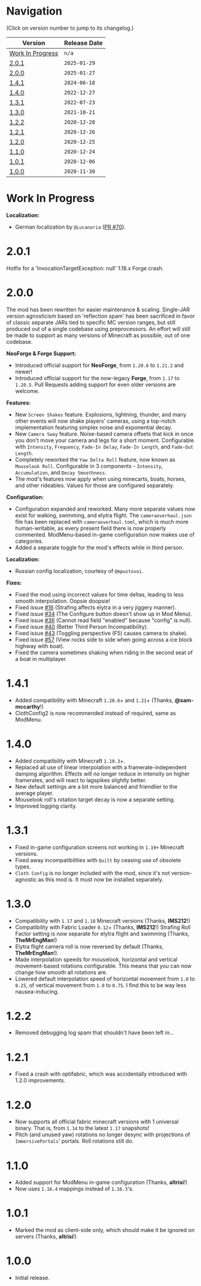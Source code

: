 # Navigation
(Click on version number to jump to its changelog.)

| Version                               | Release Date |
|---------------------------------------|--------------|
| [Work In Progress](#work-in-progress) | `n/a`        |
| [2.0.1](#201)                         | `2025-01-29` |
| [2.0.0](#200)                         | `2025-01-27` |
| [1.4.1](#141)                         | `2024-06-18` |
| [1.4.0](#140)                         | `2022-12-27` |
| [1.3.1](#131)                         | `2022-07-23` |
| [1.3.0](#130)                         | `2021-10-21` |
| [1.2.2](#122)                         | `2020-12-28` |
| [1.2.1](#121)                         | `2020-12-26` |
| [1.2.0](#120)                         | `2020-12-25` |
| [1.1.0](#110)                         | `2020-12-24` |
| [1.0.1](#101)                         | `2020-12-06` |
| [1.0.0](#100)                         | `2020-11-30` |

# Work In Progress

**Localization:**
- German localization by `@Lucanoria` ([PR #70](<https://github.com/Mirsario/Minecraft-CameraOverhaul/pull/70>)).

# 2.0.1
Hotfix for a 'InvocationTargetException: null' 1.18.x Forge crash.

# 2.0.0
The mod has been rewritten for easier maintenance & scaling. Single-JAR version agnosticism based on 'reflection spam' has been sacrificed in favor of classic separate JARs tied to specific MC version ranges, but still produced out of a single codebase using preprocessors. An effort will still be made to support as many versions of Minecraft as possible, out of one codebase.

**NeoForge & Forge Support:**
- Introduced official support for **NeoForge**, from `1.20.6` to `1.21.2` and newer!
- Introduced official support for the now-legacy **Forge**, from `1.17` to `1.20.5`. Pull Requests adding support for even older versions are welcome.

**Features:**
- New `Screen Shakes` feature. Explosions, lightning, thunder, and many other events will now shake players' cameras, using a top-notch implementation featuring simplex noise and exponential decay.
- New `Camera Sway` feature. Noise-based camera offsets that kick in once you don't move your camera and legs for a short moment. Configurable with `Intensity`, `Frequency`, `Fade-In Delay`, `Fade-In Length`, and `Fade-Out Length`.
- Completely reworked the `Yaw Delta Roll` feature, now known as `Mouselook Roll`. Configurable in 3 components - `Intensity`, `Accumulation`, and `Decay Smoothness`.
- The mod's features now apply when using minecarts, boats, horses, and other rideables. Values for those are configured separately.

**Configuration:**
- Configuration expanded and reworked. Many more separate values now exist for walking, swimming, and elytra flight. The `cameraoverhaul.json` file has been replaced with `cameraoverhaul.toml`, which is much more human-writable, as every present field there is now properly commented. ModMenu-based in-game configuration now makes use of categories.
- Added a separate toggle for the mod's effects while in third person.

**Localization:**
- Russian config localization, courtesy of `@mpustovoi`.

**Fixes:**
- Fixed the mod using incorrect values for time deltas, leading to less smooth interpolation. Oopsie doopsie!
- Fixed issue [#16](https://github.com/Mirsario/Minecraft-CameraOverhaul/issues/16) (Strafing affects elytra in a very jiggery manner).
- Fixed issue [#34](https://github.com/Mirsario/Minecraft-CameraOverhaul/issues/34) (The Configure button doesn't show up in Mod Menu).
- Fixed issue [#36](https://github.com/Mirsario/Minecraft-CameraOverhaul/issues/36) (Cannot read field "enabled" because "config" is null).
- Fixed issue [#40](https://github.com/Mirsario/Minecraft-CameraOverhaul/issues/40) (Better Third Person Incompatibility).
- Fixed issue [#43](https://github.com/Mirsario/Minecraft-CameraOverhaul/issues/43) (Toggling perspective (F5) causes camera to shake).
- Fixed issue [#57](https://github.com/Mirsario/Minecraft-CameraOverhaul/issues/57) (View rocks side to side when going across a ice block highway with boat).
- Fixed the camera sometimes shaking when riding in the second seat of a boat in multiplayer.

# 1.4.1
- Added compatibility with Minecraft `1.20.6`+ and `1.21`+ (Thanks, **@sam-mccarthy**!)
- ClothConfig2 is now recommended instead of required, same as ModMenu.

# 1.4.0

- Added compatibility with Minecraft `1.19.3`+.
- Replaced all use of linear interpolation with a framerate-independent damping algorithm. Effects will no longer reduce in intensity on higher framerates, and will react to lagspikes slightly better.
- New default settings are a bit more balanced and friendlier to the average player.
- Mouselook roll's rotation target decay is now a separate setting.
- Improved logging clarity.

# 1.3.1

- Fixed in-game configuration screens not working in `1.19+` Minecraft versions.
- Fixed away incompatibilities with `Quilt` by ceasing use of obsolete types.
- `Cloth Config` is no longer included with the mod, since it's not version-agnostic as this mod is. It must now be installed separately.

# 1.3.0

- Compatibility with `1.17` and `1.18` Minecraft versions (Thanks, **IMS212**!)
- Compatibility with Fabric Loader `0.12`+ (Thanks, **IMS212**!)
    Strafing Roll Factor setting is now separate for elytra flight and swimming (Thanks, **TheMrEngMan**!)
- Elytra flight camera roll is now reversed by default (Thanks, **TheMrEngMan**!).
- Made interpolation speeds for mouselook, horizontal and vertical movement-based rotations configurable. This means that you can now change how smooth all rotations are.
- Lowered default interpolation speed of horizontal movement from `1.0` to `0.25`, of vertical movement from `1.0` to `0.75`. I find this to be way less nausea-inducing.

# 1.2.2

- Removed debugging log spam that shouldn't have been left in...

# 1.2.1

- Fixed a crash with optifabric, which was accidentally introduced with 1.2.0 improvements.

# 1.2.0

- Now supports all official fabric minecraft versions with 1 universal binary. That is, from `1.14` to the latest `1.17` snapshots!
- Pitch (and unused yaw) rotations no longer desync with projections of `ImmersivePortals`' portals. Roll rotations still do.

# 1.1.0

- Added support for ModMenu in-game configuration (Thanks, **altrisi**!)
- Now uses `1.16.4` mappings instead of `1.16.3`'s.

# 1.0.1

- Marked the mod as client-side only, which should make it be ignored on servers (Thanks, **altrisi**!)

# 1.0.0

- Initial release.